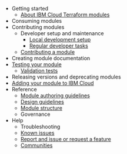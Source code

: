- Getting started
    - [About IBM Cloud Terraform modules](README.md)
- Consuming modules
- Contributing modules
    - Developer setup and maintenance
        - [Local development setup](local-dev-setup.md)
        - [Regular developer tasks](dev-maintenance.md)
    - [Contributing a module](contribute-module.md)
- Creating module documentation
- [Testing your module](test-module.md)
    - [Validation tests](tests.md)
- Releasing versions and deprecating modules
- [Adding your module to IBM Cloud](onboard-ibm-cloud.md)
- Reference
    - [Module authoring guidelines](implementation-guidelines.md)
    - [Design guidelines](design-guidelines.md)
    - [Module structure](module-structure.md)
    - Governance
- Help
    - Troubleshooting
    - [Known issues](issues.md)
    - [Report and issue or request a feature](support.md)
    - [Communities](communities.md)
